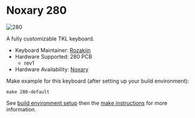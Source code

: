 # Noxary 280

![280](http://i.imgur.com/42pg6RS.png)

A fully customizable TKL keyboard.

* Keyboard Maintainer: [Rozakiin](https://github.com/rozakiin)
* Hardware Supported: 280 PCB
  * rev1 
* Hardware Availability: [Noxary]()

Make example for this keyboard (after setting up your build environment):

    make 280-default

See [build environment setup](https://docs.qmk.fm/build_environment_setup.html) then the [make instructions](https://docs.qmk.fm/make_instructions.html) for more information.
